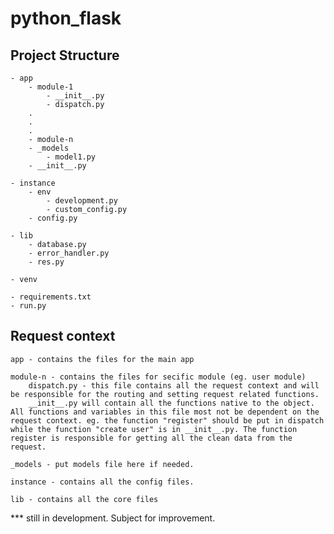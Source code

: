 # python_flask


## Project Structure
	- app
		- module-1
			- __init__.py
			- dispatch.py
		.
		.
		.
		- module-n
		- _models
			- model1.py
		- __init__.py
	
	- instance
		- env
			- development.py
			- custom_config.py
		- config.py

	- lib
		- database.py
		- error_handler.py
		- res.py

	- venv

	- requirements.txt
	- run.py

## Request context
	app - contains the files for the main app
	
	module-n - contains the files for secific module (eg. user module)
		dispatch.py - this file contains all the request context and will be responsible for the routing and setting request related functions.
		__init__.py will contain all the functions native to the object. All functions and variables in this file most not be dependent on the request context. eg. the function "register" should be put in dispatch while the function "create user" is in __init__.py. The function register is responsible for getting all the clean data from the request.
	
	_models - put models file here if needed.

	instance - contains all the config files.

	lib - contains all the core files



*** still in development. Subject for improvement.